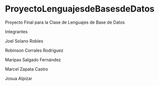 # ProyectoLenguajesdeBasesdeDatos
Proyecto Final para la Clase de Lenguajes de Base de Datos

Integrantes

Joel Solano Robles

Robinson Corrales Rodriguez  

Maripas Salgado Fernández

Marcel Zapata Castro

Josua Alpizar
